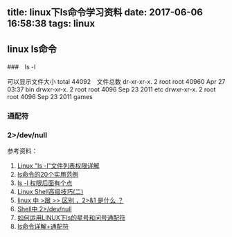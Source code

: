 title: linux下ls命令学习资料
date: 2017-06-06 16:58:38
tags: linux
---

## linux ls命令

###　ls -l

可以显示文件大小
total 44092　文件总数
dr-xr-xr-x.   2 root root    40960 Apr 27 03:37 bin
drwxr-xr-x.   2 root root     4096 Sep 23  2011 etc
drwxr-xr-x.   2 root root     4096 Sep 23  2011 games

### 通配符

### 2>/dev/null
参考资料：
1. [Linux "ls -l"文件列表权限详解](http://blog.csdn.net/jenminzhang/article/details/9816853)
2. [ls命令的20个实用范例](https://linux.cn/article-2535-1.html)
3. [ls -l 权限后面有个点](http://blog.chinaunix.net/uid-14735472-id-3359580.html?_t=t)
4. [Linux Shell高级技巧(二)](https://www.cnblogs.com/stephen-liu74/archive/2011/12/26/2272814.html)
5. [linux 中 >跟 >> 区别 ，2>&1 是什么 ？](https://blog.csdn.net/junge1545/article/details/80838554)
6. [Shell中 2>/dev/null](https://blog.csdn.net/gramdog/article/details/80374119)
7. [如何运用LINUX下ls的星号和问号通配符](https://jingyan.baidu.com/article/5553fa8286897a65a23934ed.html)
8. [ls命令详解+通配符](https://blog.csdn.net/xiang_shao344/article/details/82222348)
